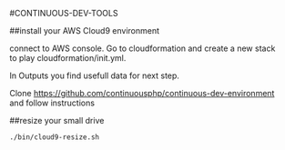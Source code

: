 #CONTINUOUS-DEV-TOOLS

##install your AWS Cloud9 environment

connect to AWS console. Go to cloudformation and create a new stack  
to play cloudformation/init.yml.  
  
In Outputs you find usefull data for next step.

Clone https://github.com/continuousphp/continuous-dev-environment  
and follow instructions

##resize your small drive

```bash
./bin/cloud9-resize.sh
```